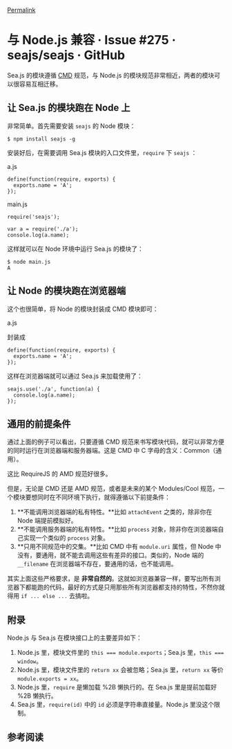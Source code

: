 [Permalink](https://github.com/seajs/seajs/issues/275 "Permalink to 与 Node.js 兼容 · Issue #275 · seajs/seajs · GitHub")

# 与 Node.js 兼容 · Issue #275 · seajs/seajs · GitHub

Sea.js 的模块遵循 [CMD][1] 规范，与 Node.js 的模块规范非常相近，两者的模块可以很容易互相迁移。

## 让 Sea.js 的模块跑在 Node 上

非常简单。首先需要安装 `seajs` 的 Node 模块：


    $ npm install seajs -g


安装好后，在需要调用 Sea.js 模块的入口文件里，`require` 下 `seajs` ：

a.js


    define(function(require, exports) {
      exports.name = 'A';
    });


main.js


    require('seajs');

    var a = require('./a');
    console.log(a.name);


这样就可以在 Node 环境中运行 Sea.js 的模块了：


    $ node main.js
    A


## 让 Node 的模块跑在浏览器端

这个也很简单，将 Node 的模块封装成 CMD 模块即可：

a.js

封装成


    define(function(require, exports) {
      exports.name = 'A';
    });


这样在浏览器端就可以通过 Sea.js 来加载使用了：


    seajs.use('./a', function(a) {
      console.log(a.name);
    });


## 通用的前提条件

通过上面的例子可以看出，只要遵循 CMD 规范来书写模块代码，就可以非常方便的同时运行在浏览器端和服务器端。这是 CMD 中 C 字母的含义：Common（通用）。

这比 RequireJS 的 AMD 规范好很多。

但是，无论是 CMD 还是 AMD 规范，或者是未来的某个 Modules/Cool 规范，一个模块要想同时在不同环境下执行，就得遵循以下前提条件：

  1. **不能调用浏览器端的私有特性。**比如 `attachEvent` 之类的，除非你在 Node 端提前模拟好。
  2. **不能调用服务器端的私有特性。**比如 `process` 对象，除非你在浏览器端自己实现一个类似的 `process` 对象。
  3. **只用不同规范中的交集。**比如 CMD 中有 `module.uri` 属性，但 Node 中没有，要通用，就不能去调用这些有差异的接口。类似的，Node 端的 `__filename` 在浏览器端不存在，要通用的话，也不能调用。

其实上面这些严格要求，是 **非常自然的**。这就如浏览器兼容一样，要写出所有浏览器下都能跑的代码，最好的方式是只用那些所有浏览器都支持的特性，不然你就得用 `if ... else ...` 去搞啦。

## 附录

Node.js 与 Sea.js 在模块接口上的主要差异如下：

  1. Node.js 里，模块文件里的 `this === module.exports`；Sea.js 里，`this === window`。
  2. Node.js 里，模块文件里的 `return xx` 会被忽略；Sea.js 里，`return xx` 等价 `module.exports = xx`。
  3. Node.js 里，`require` 是懒加载 %2B 懒执行的。在 Sea.js 里是提前加载好 %2B 懒执行。
  4. Sea.js 里，`require(id)` 中的 `id` 必须是字符串直接量。Node.js 里没这个限制。

## 参考阅读

   [1]: https://github.com/seajs/seajs/issues/242
  

